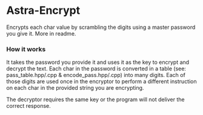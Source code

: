 # Astra-Encrypt
Encrypts each char value by scrambling the digits using a master password you give it. More in readme.


### How it works
It takes the password you provide it and uses it as the key to encrypt and decrypt the text. Each char in the password is converted in a table (see: pass_table.hpp/.cpp & encode_pass.hpp/.cpp) into many digits. Each of those digits are used once in the encryptor to perform a different instruction on each char in the provided string you are encrypting. 

The decryptor requires the same key or the program will not deliver the correct response. 
